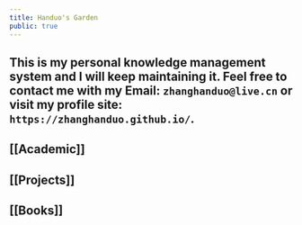 ```yaml
---
title: Handuo's Garden
public: true
---
```


## This is my personal knowledge management system and I will keep maintaining it. Feel free to contact me with my Email: `zhanghanduo@live.cn` or visit my profile site: `https://zhanghanduo.github.io/`.
##
## [[Academic]]
## [[Projects]]
## [[Books]]